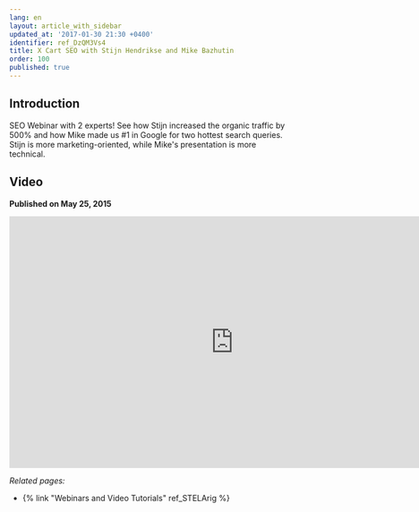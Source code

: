 ```yaml
---
lang: en
layout: article_with_sidebar
updated_at: '2017-01-30 21:30 +0400'
identifier: ref_DzQM3Vs4
title: X Cart SEO with Stijn Hendrikse and Mike Bazhutin
order: 100
published: true
---
```

## Introduction

SEO Webinar with 2 experts! See how Stijn increased the organic traffic by 500% and how Mike made us #1 in Google for two hottest search queries. Stijn is more marketing-oriented, while Mike's presentation is more technical. 

## Video
**Published on May 25, 2015**
<iframe class="youtube-player" type="text/html" style="width: 800px; height: 450px" src="https://www.youtube.com/embed/-A1Rn65y93U" frameborder="0"></iframe>


_Related pages:_

*   {% link "Webinars and Video Tutorials" ref_STELArig %}
